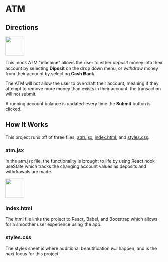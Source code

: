 # ATM

## Directions 

<img src="http://atm_1.png" height="60" width="60" >

This mock ATM "machine" allows the user to either <i>deposit</i> money into their account by selecting <b>Diposit</b> on the drop down menu, or <i>withdraw</i> money from their account by selecting <b>Cash Back</b>.

The ATM will not allow the user to overdraft their account, meaning if they attempt to remove more money than exists in their account, the transaction will not submit.

A running account balance is updated every time the <b>Submit</b> button is clicked. 


## How It Works

This project runs off of three files; <u>atm.jsx</u>, <u>index.html</u>, and <u>styles.css</u>.

### atm.jsx

In the atm.jsx file, the functionality is brought to life by using React hook useState which tracks the changing account values as deposits and withdrawals are made.

<img src="http://atm.png" height="60" width="60" >

### index.html

The html file links the project to React, Babel, and Bootstrap which allows for a smoother user experience using the app.

### styles.css

The styles sheet is where additional beautification <i>will</i> happen, and is the <i>next</i> focus for this project!
